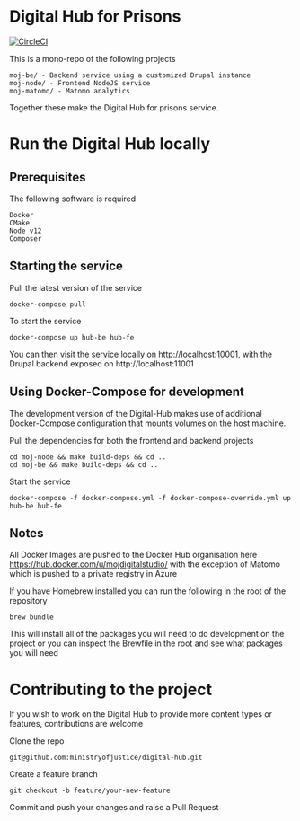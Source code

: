 # Digital Hub for Prisons

[![CircleCI](https://circleci.com/gh/ministryofjustice/digital-hub/tree/master.svg?style=svg)](https://circleci.com/gh/ministryofjustice/digital-hub/tree/master)

This is a mono-repo of the following projects

    moj-be/ - Backend service using a customized Drupal instance
    moj-node/ - Frontend NodeJS service
    moj-matomo/ - Matomo analytics

Together these make the Digital Hub for prisons service.

# Run the Digital Hub locally

## Prerequisites
The following software is required

    Docker
    CMake
    Node v12
    Composer
 
## Starting the service

Pull the latest version of the service

    docker-compose pull

To start the service

    docker-compose up hub-be hub-fe

You can then visit the service locally on http://localhost:10001, with the Drupal backend exposed on http://localhost:11001

## Using Docker-Compose for development

The development version of the Digital-Hub makes use of additional Docker-Compose configuration that mounts volumes on the host machine.

Pull the dependencies for both the frontend and backend projects

    cd moj-node && make build-deps && cd ..
    cd moj-be && make build-deps && cd ..

Start the service

    docker-compose -f docker-compose.yml -f docker-compose-override.yml up hub-be hub-fe

## Notes

All Docker Images are pushed to the Docker Hub organisation here https://hub.docker.com/u/mojdigitalstudio/ with the exception of Matomo which is pushed to a private registry in Azure

If you have Homebrew installed you can run the following in the root of the repository

    brew bundle

This will install all of the packages you will need to do development on the project or you can inspect the Brewfile in the root and see what packages you will need

# Contributing to the project

If you wish to work on the Digital Hub to provide more content types or features, contributions are welcome

Clone the repo

    git@github.com:ministryofjustice/digital-hub.git

Create a feature branch

    git checkout -b feature/your-new-feature

Commit and push your changes and raise a Pull Request
